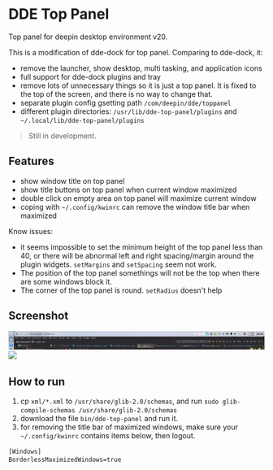 # DDE Top Panel

Top panel for deepin desktop environment v20.

This is a modification of dde-dock for top panel. Comparing to dde-dock, it:
* remove the launcher, show desktop, multi tasking, and application icons
* full support for dde-dock plugins and tray
* remove lots of unnecessary things so it is just a top panel. It is fixed to the top of the screen, and there is no way to change that.
* separate plugin config gsetting path `/com/deepin/dde/toppanel`
* different plugin directories: `/usr/lib/dde-top-panel/plugins` and `~/.local/lib/dde-top-panel/plugins`

> Still in development.

## Features

* show window title on top panel
* show title buttons on top panel when current window maximized
* double click on empty area on top panel will maximize current window
* coping with `~/.config/kwinrc` can remove the window title bar when maximized


Know issues:
* it seems impossible to set the minimum height of the top panel less than 40, or there will be abnormal left and right spacing/margin around the plugin widgets. `setMargins` and `setSpacing` seem not work.
* The position of the top panel somethings will not be the top when there are some windows block it.
* The corner of the top panel is round. `setRadius` doesn't help

## Screenshot

![](./screenshots/toppanel.png)
![](./screenshots/demo.gif)

## How to run

1. cp `xml/*.xml` to `/usr/share/glib-2.0/schemas`, and run `sudo glib-compile-schemas /usr/share/glib-2.0/schemas`
2. download the file `bin/dde-top-panel` and run it.
3. for removing the title bar of maximized windows, make sure your `~/.config/kwinrc` contains items below, then logout.
```shell script
[Windows]
BorderlessMaximizedWindows=true
```